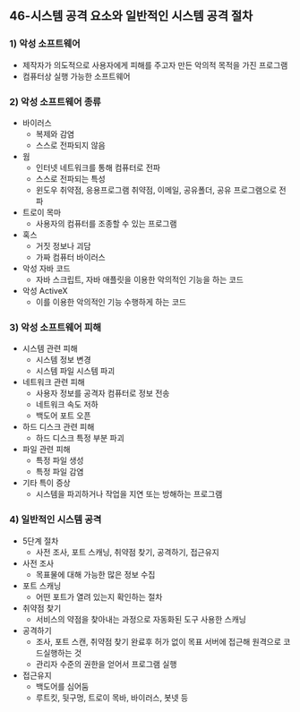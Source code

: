 ## 46-시스템 공격 요소와 일반적인 시스템 공격 절차
### 1) 악성 소프트웨어
- 제작자가 의도적으로 사용자에게 피해를 주고자 만든 악의적 목적을 가진 프로그램
- 컴퓨터상 실행 가능한 소프트웨어
### 2) 악성 소프트웨어 종류
- 바이러스
    - 복제와 감염
    - 스스로 전파되지 않음
- 웜
    - 인터넷 네트워크를 통해 컴퓨터로 전파
    - 스스로 전파되는 특성
    - 윈도우 취약점, 응용프로그램 취약점, 이메일, 공유폴더, 공유 프로그램으로 전파
- 트로이 목마
    - 사용자의 컴퓨터를 조종할 수 있는 프로그램
- 혹스
    - 거짓 정보나 괴담
    - 가짜 컴퓨터 바이러스
- 악성 자바 코드
    - 자바 스크립트, 자바 애플릿을 이용한 악의적인 기능을 하는 코드
- 악성 ActiveX
    - 이를 이용한 악의적인 기능 수행하게 하는 코드
### 3) 악성 소프트웨어 피해
- 시스템 관련 피해
    - 시스템 정보 변경
    - 시스템 파일 시스템 파괴
- 네트워크 관련 피해
    - 사용자 정보를 공격자 컴퓨터로 정보 전송
    - 네트워크 속도 저하
    - 백도어 포트 오픈
- 하드 디스크 관련 피해
    - 하드 디스크 특정 부분 파괴
- 파일 관련 피해
    - 특정 파일 생성
    - 특정 파일 감염
- 기타 특이 증상
    - 시스템을 파괴하거나 작업을 지연 또는 방해하는 프로그램
### 4) 일반적인 시스템 공격
- 5단계 절차
    - 사전 조사, 포트 스캐닝, 취약점 찾기, 공격하기, 접근유지
- 사전 조사
    - 목표물에 대해 가능한 많은 정보 수집
- 포트 스캐닝
    - 어떤 포트가 열려 있는지 확인하는 절차
- 취약점 찾기
    - 서비스의 약점을 찾아내는 과정으로 자동화된 도구 사용한 스캐닝
- 공격하기
    - 조사, 포트 스캔, 취약점 찾기 완료후 허가 없이 목표 서버에 접근해 원격으로 코드실행하는 것
    - 관리자 수준의 권한을 얻어서 프로그램 실행
- 접근유지
    - 백도어를 심어둠
    - 루트킷, 뒷구멍, 트로이 목바, 바이러스, 봇넷 등
